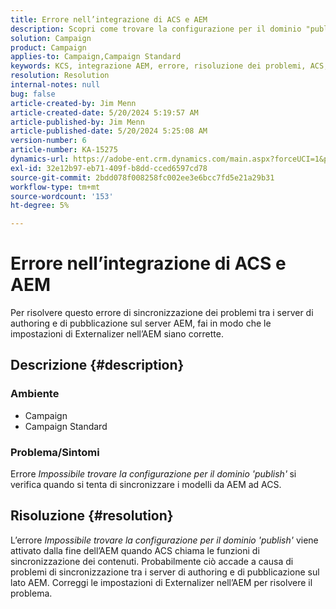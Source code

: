 ```yaml
---
title: Errore nell’integrazione di ACS e AEM
description: Scopri come trovare la configurazione per il dominio "publish" quando tenti di sincronizzare i modelli da Adobe Experience Manager (AEM) ad Adobe Campaign Standard (ACS).
solution: Campaign
product: Campaign
applies-to: Campaign,Campaign Standard
keywords: KCS, integrazione AEM, errore, risoluzione dei problemi, ACS, Adobe Experience Manager, Adobe Campaign Standard
resolution: Resolution
internal-notes: null
bug: false
article-created-by: Jim Menn
article-created-date: 5/20/2024 5:19:57 AM
article-published-by: Jim Menn
article-published-date: 5/20/2024 5:25:08 AM
version-number: 6
article-number: KA-15275
dynamics-url: https://adobe-ent.crm.dynamics.com/main.aspx?forceUCI=1&pagetype=entityrecord&etn=knowledgearticle&id=f4fb3493-6816-ef11-9f8a-6045bd006268
exl-id: 32e12b97-eb71-409f-b8dd-cced6597cd78
source-git-commit: 2bdd078f008258fc002ee3e6bcc7fd5e21a29b31
workflow-type: tm+mt
source-wordcount: '153'
ht-degree: 5%

---
```


# Errore nell’integrazione di ACS e AEM


Per risolvere questo errore di sincronizzazione dei problemi tra i server di authoring e di pubblicazione sul server AEM, fai in modo che le impostazioni di Externalizer nell’AEM siano corrette.

## Descrizione {#description}


### <b>Ambiente</b>

- Campaign
- Campaign Standard




### <b>Problema/Sintomi</b>

Errore *Impossibile trovare la configurazione per il dominio &#39;publish&#39;<b>* </b>si verifica<b> </b>quando si tenta di sincronizzare i modelli da AEM ad ACS.


## Risoluzione {#resolution}


L’errore *Impossibile trovare la configurazione per il dominio &#39;publish&#39;* viene attivato dalla fine dell’AEM quando ACS chiama le funzioni di sincronizzazione dei contenuti. Probabilmente ciò accade a causa di problemi di sincronizzazione tra i server di authoring e di pubblicazione sul lato AEM. Correggi le impostazioni di Externalizer nell’AEM per risolvere il problema.
